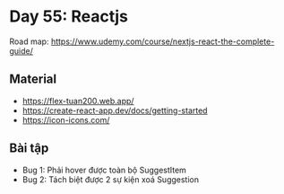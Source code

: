 # Day 55: Reactjs

Road map: https://www.udemy.com/course/nextjs-react-the-complete-guide/

## Material

- https://flex-tuan200.web.app/
- https://create-react-app.dev/docs/getting-started
- https://icon-icons.com/

## Bài tập

- Bug 1: Phải hover được toàn bộ SuggestItem
- Bug 2: Tách biệt được 2 sự kiện xoá Suggestion